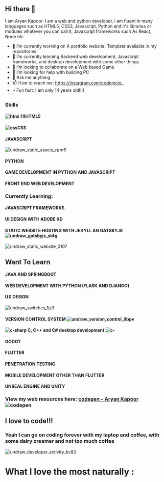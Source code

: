 ## Hi there 👋
I am Aryan Kapoor. I am a web and python developer. I am fluent in many languages such as HTML5, CSS3, Javascript, Python and it's libraries or modules whatever you can call it, Javascript frameworks such As React, Node etc

- 🔭 I’m currently working on A portfolio website. Template available in my repositories.
- 🌱 I’m currently learning Backend web development, Javascript frameworks, and desktop development with some other things
- 👯 I’m looking to collaborate on a Web based Game
- 🤔 I’m looking for help with building PC
- 💬 Ask me anything
- 📫 How to reach me: https://instagram.com/codemojo_ 
- ⚡ Fun fact: I am only 14 years old!!!!

### Skills
 #### ![html (1)](https://user-images.githubusercontent.com/64773763/91462326-b0b42580-e8a7-11ea-9eda-8459a0faec07.png)**HTML5**
 #### ![css](https://user-images.githubusercontent.com/64773763/91462321-b01b8f00-e8a7-11ea-9fc6-006e05ddd2db.png)**CSS**
 #### **JAVASCRIPT**
 ![undraw_static_assets_rpm6](https://user-images.githubusercontent.com/64773763/91462341-b3167f80-e8a7-11ea-8df7-39e6e88aa334.png)
 #### **PYTHON**
 #### **GAME DEVELOPMENT IN PYTHON AND JAVASCRIPT**
 #### **FRONT END WEB DEVELOPMENT**
 
 
### Currently Learning:
  #### **JAVASCRIPT FRAMEWORKS**
  #### **UI DESIGN WITH ADOBE XD**
  #### **STATIC WEBSITE HOSTING WITH JEKYLL AN GATSBYJS**![undraw_gatsbyjs_st4g](https://user-images.githubusercontent.com/64773763/91462334-b27de900-e8a7-11ea-8aed-659907f00d33.png)
  ![undraw_static_website_0107](https://user-images.githubusercontent.com/64773763/91462342-b3af1600-e8a7-11ea-9587-0544cdf765fa.png)
  
  
## Want To Learn
  #### **JAVA AND SPRINGBOOT**
  #### **WEB DEVELOPMENT WITH PYTHON (FLASK AND DJANGO)**
  #### **UX DESIGN**  
![undraw_switches_1js3](https://user-images.githubusercontent.com/64773763/91462344-b3af1600-e8a7-11ea-9209-518abe15375a.png)
  #### **VERSION CONTROL SYSTEM** ![undraw_version_control_9bpv](https://user-images.githubusercontent.com/64773763/91462347-b447ac80-e8a7-11ea-9467-cc3504d23793.png)
  #### ![c-sharp](https://user-images.githubusercontent.com/64773763/91462319-af82f880-e8a7-11ea-87fb-5c5aacafec10.png) **C, C++ and C# desktop development**  ![c-](https://user-images.githubusercontent.com/64773763/91462311-adb93500-e8a7-11ea-955c-09708872f816.png)
  #### **GODOT**
  #### **FLUTTER**
  #### **PENETRATION TESTING**
  #### **MOBILE DEVELOPMENT OTHER THAN FLUTTER**
  #### **UNREAL ENGINE AND UNITY**
  
### View my web resources here:  [codepen - Aryan Kapoor](https://codepen.io/codewitharyann) ![codepen](https://user-images.githubusercontent.com/64773763/91462315-aeea6200-e8a7-11ea-9df5-34450322fc06.png)


## I love to code!!!
### Yeah I can go on coding forever with my laptop and coffee, with some dairy creamer and not too much coffee
![undraw_developer_activity_bv83](https://user-images.githubusercontent.com/64773763/91462332-b1e55280-e8a7-11ea-8ef5-1333ffda42b0.png)


# What I love the most naturally :










